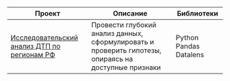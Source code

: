 | Проект                                                                                       | Описание                                                                                                                                                | Библиотеки                                                   |
|----------------------------------------------------------------------------------------------|---------------------------------------------------------------------------------------------------------------------------------------------------------|--------------------------------------------------------------|
| [Исследовательский анализ ДТП по регионам РФ]([https://github.com/Dmitriy-Simkin/Portfolio/tree/main/1.%20%D0%9C%D1%83%D0%B7%D1%8B%D0%BA%D0%B0%20%D0%B1%D0%BE%D0%BB%D1%8C%D1%88%D0%B8%D1%85%20%D0%B3%D0%BE%D1%80%D0%BE%D0%B4%D0%BE%D0%B2](https://github.com/Dmitriy-Simkin/Portfolio/tree/main/Road%20accident%20RUS))                              | Провести глубокий анализ данных, сформулировать и проверить гипотезы, опираясь на доступные признаки                                                       | Python Pandas Datalens                                                        |
